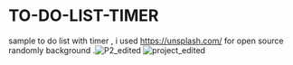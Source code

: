 # TO-DO-LIST-TIMER
sample to do list with timer , i used https://unsplash.com/ for open source randomly background .![P2_edited](https://user-images.githubusercontent.com/80859185/171852860-99f99e37-283f-42f1-8c26-da4a3b1fa43b.jpg)
![project_edited](https://user-images.githubusercontent.com/80859185/171852871-d8db989b-1f6d-4f12-8531-424b023920f9.jpg)
